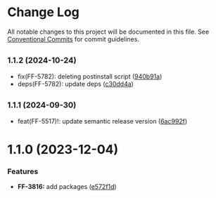 # Change Log

All notable changes to this project will be documented in this file.
See [Conventional Commits](https://conventionalcommits.org) for commit guidelines.

## <small>1.1.2 (2024-10-24)</small>

* fix(FF-5782): deleting postinstall script ([940b91a](https://github.com/cloud-ru-tech/frontend-tools/commit/940b91a))
* deps(FF-5782): update deps ([c30dd4a](https://github.com/cloud-ru-tech/frontend-tools/commit/c30dd4a))





## <small>1.1.1 (2024-09-30)</small>

* feat(FF-5517)!: update semantic release version ([6ac992f](https://github.com/cloud-ru-tech/frontend-tools/commit/6ac992f))





# 1.1.0 (2023-12-04)


### Features

* **FF-3816:** add packages ([e572f1d](https://github.com/cloud-ru-tech/frontend-tools/commit/e572f1df9593bb511ae7a08f8933bdc07dbfe349))
